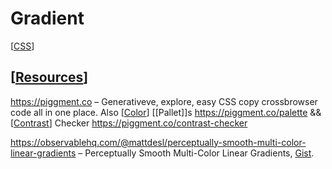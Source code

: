 # Gradient

[[CSS]]

## [[Resources]]

https://piggment.co – Generativeve, explore, easy CSS copy crossbrowser code all in one place. Also [[Color]] [[Pallet]]s https://piggment.co/palette && [[Contrast]] Checker https://piggment.co/contrast-checker

https://observablehq.com/@mattdesl/perceptually-smooth-multi-color-linear-gradients – Perceptually Smooth Multi-Color Linear Gradients,  [Gist](https://gist.github.com/mattdesl/2a7b2013492cbcbafc797d3f9164e92c).

[//begin]: # "Autogenerated link references for markdown compatibility"
[CSS]: css "CSS"
[Resources]: resources "Resources"
[Color]: color "Color"
[Contrast]: contrast "Contrast"
[//end]: # "Autogenerated link references"